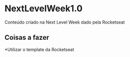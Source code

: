 # NextLevelWeek1.0
Conteúdo criado na Next Level Week dado pela Rocketseat

## Coisas a fazer
*Utilizar o template da Rocketseat
